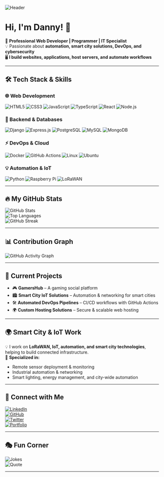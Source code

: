 ![Header](https://your-image-url.com/banner.png)

# Hi, I'm Danny! 👋

🚀 **Professional Web Developer | Programmer | IT Specialist**  
💡 Passionate about **automation, smart city solutions, DevOps, and cybersecurity**  
🖥️ **I build websites, applications, host servers, and automate workflows**  

---

## 🛠️ **Tech Stack & Skills**
### **🌐 Web Development**
![HTML5](https://img.shields.io/badge/HTML5-E34F26?style=for-the-badge&logo=html5&logoColor=white)
![CSS3](https://img.shields.io/badge/CSS3-1572B6?style=for-the-badge&logo=css3&logoColor=white)
![JavaScript](https://img.shields.io/badge/JavaScript-F7DF1E?style=for-the-badge&logo=javascript&logoColor=black)
![TypeScript](https://img.shields.io/badge/TypeScript-007ACC?style=for-the-badge&logo=typescript&logoColor=white)
![React](https://img.shields.io/badge/React-20232A?style=for-the-badge&logo=react)
![Node.js](https://img.shields.io/badge/Node.js-339933?style=for-the-badge&logo=node.js)

### **💾 Backend & Databases**
![Django](https://img.shields.io/badge/Django-092E20?style=for-the-badge&logo=django&logoColor=white)
![Express.js](https://img.shields.io/badge/Express.js-404D59?style=for-the-badge)
![PostgreSQL](https://img.shields.io/badge/PostgreSQL-316192?style=for-the-badge&logo=postgresql)
![MySQL](https://img.shields.io/badge/MySQL-4479A1?style=for-the-badge&logo=mysql&logoColor=white)
![MongoDB](https://img.shields.io/badge/MongoDB-4EA94B?style=for-the-badge&logo=mongodb&logoColor=white)

### **⚡ DevOps & Cloud**
![Docker](https://img.shields.io/badge/Docker-2496ED?style=for-the-badge&logo=docker&logoColor=white)
![GitHub Actions](https://img.shields.io/badge/GitHub_Actions-2088FF?style=for-the-badge&logo=github-actions&logoColor=white)
![Linux](https://img.shields.io/badge/Linux-FCC624?style=for-the-badge&logo=linux&logoColor=black)
![Ubuntu](https://img.shields.io/badge/Ubuntu-E95420?style=for-the-badge&logo=ubuntu&logoColor=white)

### **💡 Automation & IoT**
![Python](https://img.shields.io/badge/Python-3776AB?style=for-the-badge&logo=python&logoColor=white)
![Raspberry Pi](https://img.shields.io/badge/RaspberryPi-C51A4A?style=for-the-badge&logo=raspberry-pi)
![LoRaWAN](https://img.shields.io/badge/LoRaWAN-0072C6?style=for-the-badge&logoColor=white)

---

## 🔥 **My GitHub Stats**
![GitHub Stats](https://github-readme-stats.vercel.app/api?username=Jjustmee23&show_icons=true&theme=radical)  
![Top Languages](https://github-readme-stats.vercel.app/api/top-langs/?Jjustmee23_USERNAME&layout=compact&theme=radical)  
![GitHub Streak](https://github-readme-streak-stats.herokuapp.com/?user=Jjustmee23&theme=radical)  

---

## 📊 **Contribution Graph**
![GitHub Activity Graph](https://github-readme-activity-graph.vercel.app/graph?username=YOUR_USERNAME&theme=react-dark)  

---

## 🚀 **Current Projects**
- 🎮 **GamersHub** – A gaming social platform  
- 🏙️ **Smart City IoT Solutions** – Automation & networking for smart cities  
- 🛠️ **Automated DevOps Pipelines** – CI/CD workflows with GitHub Actions  
- 🌍 **Custom Hosting Solutions** – Secure & scalable web hosting  

---

## 🌍 **Smart City & IoT Work**
💡 I work on **LoRaWAN, IoT, automation, and smart city technologies**, helping to build connected infrastructure.  
🛜 **Specialized in:**  
- Remote sensor deployment & monitoring  
- Industrial automation & networking  
- Smart lighting, energy management, and city-wide automation  

---

## 📢 **Connect with Me**
[![LinkedIn](https://img.shields.io/badge/LinkedIn-0A66C2?style=for-the-badge&logo=linkedin&logoColor=white)](https://www.linkedin.com/in/danny-verheyen-493862220/)  
[![GitHub](https://img.shields.io/badge/GitHub-100000?style=for-the-badge&logo=github&logoColor=white)](https://github.com/YOUR_USERNAME)  
[![Twitter](https://img.shields.io/badge/Twitter-1DA1F2?style=for-the-badge&logo=twitter&logoColor=white)](https://twitter.com/YOUR_USERNAME)  
[![Portfolio](https://img.shields.io/badge/Portfolio-000?style=for-the-badge&logo=ko-fi&logoColor=white)](https://yourportfolio.com)  

---

## 🎭 **Fun Corner**
![Jokes](https://readme-jokes.vercel.app/api)  
![Quote](https://quotes-github-readme.vercel.app/api?type=horizontal)  

---

